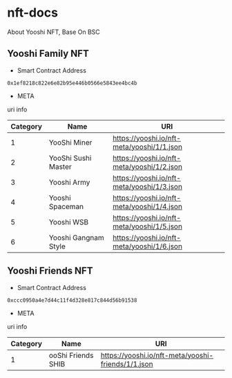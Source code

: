 # nft-docs

About Yooshi NFT, Base On BSC

## Yooshi Family NFT

- Smart Contract Address

`0x1ef8218c822e6e82b95e446b0566e5843ee4bc4b`

- META

uri info

| Category| Name | URI |
| ---  |--- | --- |
| 1 | YooShi Miner |  https://yooshi.io/nft-meta/yooshi/1/1.json|
| 2 | YooShi Sushi Master |  https://yooshi.io/nft-meta/yooshi/1/2.json|
| 3 | Yooshi Army |  https://yooshi.io/nft-meta/yooshi/1/3.json|
| 4 | Yooshi Spaceman |  https://yooshi.io/nft-meta/yooshi/1/4.json|
| 5 | Yooshi WSB |  https://yooshi.io/nft-meta/yooshi/1/5.json|
| 6 | Yooshi Gangnam Style |  https://yooshi.io/nft-meta/yooshi/1/6.json|


## Yooshi Friends NFT

- Smart Contract Address

`0xccc0950a4e7d44c11f4d328e817c844d56b91538`

- META

uri info

| Category| Name | URI |
| ---  |--- | --- |
| 1 | ooShi Friends SHIB | https://yooshi.io/nft-meta/yooshi-friends/1/1.json |
